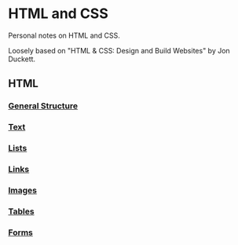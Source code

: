 # HTML and CSS
Personal notes on HTML and CSS.

Loosely based on "HTML & CSS: Design and Build Websites" by Jon Duckett.

## HTML
### [General Structure](html/general-structure.md)
### [Text](html/text.md)
### [Lists](html/lists.md)
### [Links](html/links.md)
### [Images](html/images.md)
### [Tables](html/tables.md)
### [Forms](html/forms.md)
